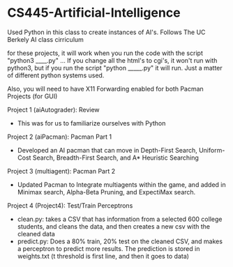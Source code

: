 # CS445-Artificial-Intelligence
Used Python in this class to create instances of AI's. Follows The UC Berkely AI class cirriculum

for these projects, it will work when you run the code with the script "python3 ____.py" ... If you change all the html's to cgi's, it won't run with python3,
but if you run the script "python _____.py" it will run. Just a matter of different python systems used.

Also, you will need to have X11 Forwarding enabled for both Pacman Projects (for GUI)

Project 1 (aiAutograder): Review
  - This was for us to familiarize ourselves with Python

Project 2 (aiPacman): Pacman Part 1
  - Developed an AI pacman that can move in Depth-First Search, Uniform-Cost Search, Breadth-First Search, and A* Heuristic Searching

Project 3 (multiagent): Pacman Part 2
  - Updated Pacman to Integrate multiagents within the game, and added in Minimax search, Alpha-Beta Pruning, and ExpectiMax search.

Project 4 (Project4): Test/Train Perceptrons
  - clean.py: takes a CSV that has information from a selected 600 college students, and cleans the data, and then creates a new csv with the cleaned data
  - predict.py: Does a 80% train, 20% test on the cleaned CSV, and makes a perceptron to predict more results. The prediction is stored in weights.txt (t threshold is first line, and then it goes to data)
